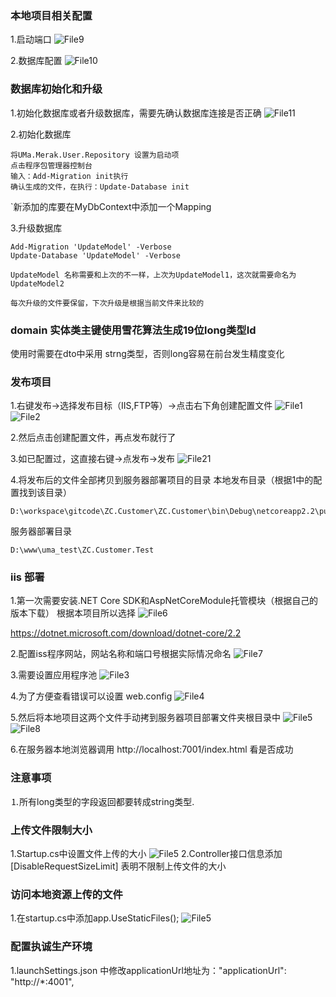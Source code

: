 ### 本地项目相关配置
1.启动端口 
![File9](readmeFiles/file9.png)

2.数据库配置
![File10](readmeFiles/file10.png)

### 数据库初始化和升级
1.初始化数据库或者升级数据库，需要先确认数据库连接是否正确
![File11](readmeFiles/file11.png)

2.初始化数据库
```
将UMa.Merak.User.Repository 设置为启动项
点击程序包管理器控制台
输入：Add-Migration init执行
确认生成的文件，在执行：Update-Database init
```

`新添加的库要在MyDbContext中添加一个Mapping

3.升级数据库
```
Add-Migration 'UpdateModel' -Verbose
Update-Database 'UpdateModel' -Verbose

UpdateModel 名称需要和上次的不一样，上次为UpdateModel1，这次就需要命名为UpdateModel2
```


`每次升级的文件要保留，下次升级是根据当前文件来比较的`




### domain 实体类主键使用雪花算法生成19位long类型Id
使用时需要在dto中采用 strng类型，否则long容易在前台发生精度变化

### 发布项目
1.右键发布->选择发布目标（IIS,FTP等）->点击右下角创建配置文件
![File1](readmeFiles/file1.png)
![File2](readmeFiles/file2.png)

2.然后点击创建配置文件，再点发布就行了

3.如已配置过，这直接右键->点发布->发布
![File21](readmeFiles/file21.png)

4.将发布后的文件全部拷贝到服务器部署项目的目录
本地发布目录（根据1中的配置找到该目录）
```
D:\workspace\gitcode\ZC.Customer\ZC.Customer\bin\Debug\netcoreapp2.2\publish
```
服务器部署目录
```
D:\www\uma_test\ZC.Customer.Test
```

### iis 部署
1.第一次需要安装.NET Core SDK和AspNetCoreModule托管模块（根据自己的版本下载）
根据本项目所以选择
![File6](readmeFiles/file6.png)

https://dotnet.microsoft.com/download/dotnet-core/2.2

2.配置iss程序网站，网站名称和端口号根据实际情况命名
![File7](readmeFiles/file7.png)

3.需要设置应用程序池 
![File3](readmeFiles/file3.png)

4.为了方便查看错误可以设置 web.config
![File4](readmeFiles/file4.png)

5.然后将本地项目这两个文件手动拷到服务器项目部署文件夹根目录中
![File5](readmeFiles/file5.png)
![File8](readmeFiles/file8.png)

6.在服务器本地浏览器调用 http://localhost:7001/index.html 看是否成功

### 注意事项
⒈所有long类型的字段返回都要转成string类型.

### 上传文件限制大小
1.Startup.cs中设置文件上传的大小
![File5](readmeFiles/file12.png)
2.Controller接口信息添加[DisableRequestSizeLimit] 表明不限制上传文件的大小

### 访问本地资源上传的文件
1.在startup.cs中添加app.UseStaticFiles();
![File5](readmeFiles/file13.png)

### 配置执诚生产环境
1.launchSettings.json 中修改applicationUrl地址为："applicationUrl": "http://*:4001",
